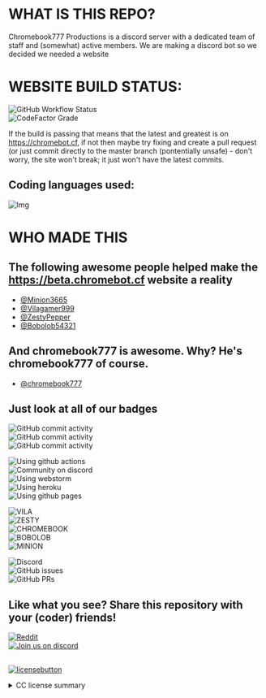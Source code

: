 # WHAT IS THIS REPO?

Chromebook777 Productions is a discord server with a dedicated team of staff and
(somewhat) active members. We are making a discord bot so we decided we needed a
website

# WEBSITE BUILD STATUS:

![GitHub Workflow Status](https://img.shields.io/github/workflow/status/chromebot-websites/chromebot.cf/Deploy%20react%20app%20to%20github?logo=github)<br/>
![CodeFactor Grade](https://img.shields.io/codefactor/grade/github/chromebot-websites/chromebot.cf?logo=codefactor&logoColor=white)<br/>

If the build is passing that means that the latest and greatest is on
https://chromebot.cf, if not then maybe try fixing and create a pull request (or
just commit directly to the master branch (pontentially unsafe) - don't worry,
the site won't break; it just won't have the latest commits.

## Coding languages used:

![Img](https://raw.githubusercontent.com/chromebot-websites/chromebot.cf/master/public/images/C06D5AE8-D12A-4426-A589-908644989BE2.jpeg)

# WHO MADE THIS

## The following awesome people helped make the https://beta.chromebot.cf website a reality

- [@Minion3665](https://github.com/Minion3665)
- [@Vilagamer999](https://github.com/Vilagamer999)
- [@ZestyPepper](https://github.com/ZestyPepper)
- [@Bobolob54321](https://github.com/Bobolob54321)

## And chromebook777 is awesome. Why? He's chromebook777 of course.

- [@chromebook777](https://github.com/Chromebook777)

## Just look at all of our badges

![GitHub commit activity](https://img.shields.io/github/commit-activity/w/chromebot-websites/chromebot.cf?logo=react&logoColor=white)<br/>
![GitHub commit activity](https://img.shields.io/github/commit-activity/m/chromebot-websites/chromebot.cf?label=and&logo=react&logoColor=white)<br/>
![GitHub commit activity](https://img.shields.io/github/commit-activity/y/chromebot-websites/chromebot.cf?label=which%20is&logo=react&logoColor=white)<br/>

![Using github actions](https://img.shields.io/badge/Build%20with-github%20actions-red?logo=github)<br/>
![Community on discord](https://img.shields.io/badge/Community%20on-discord-orange?logo=discord&logoColor=white)<br/>
![Using webstorm](https://img.shields.io/badge/Using%20jetbrains-webstorm-1ABEE4?logo=webstorm)<br/>
![Using heroku](https://img.shields.io/badge/Backend%20from-heroku-430098?logo=heroku)<br/>
![Using github pages](https://img.shields.io/badge/Hosting%20from-github%20pages-black?logo=github)<br/>

![VILA](https://img.shields.io/badge/Vila-Approved-brightgreen)<br/>
![ZESTY](https://img.shields.io/badge/Zesty-Approved-brightgreen)<br/>
![CHROMEBOOK](https://img.shields.io/badge/ChromeBook%20Grade-A%2B-brightgreen)<br/>
![BOBOLOB](https://img.shields.io/badge/Bobolob-Passing-yellowgreen)<br/>
![MINION](https://img.shields.io/badge/Minion-Passing-yellowgreen)<br/>

![Discord](https://img.shields.io/discord/480959345601937410?color=yellow&label=Discord&logo=discord&logoColor=white)<br/>
![GitHub issues](https://img.shields.io/github/issues/chromebot-websites/chromebot.cf?logo=github)<br/>
![GitHub PRs](https://img.shields.io/github/issues-pr/chromebot-websites/chromebot.cf?logo=github)<br/>

## Like what you see? Share this repository with your (coder) friends!<br/>

<a href="https://www.reddit.com/r/Chromebot">![Reddit](https://img.shields.io/reddit/subreddit-subscribers/Chromebot?style=social)</a><br/>
<a href="https://">![Join us on discord](https://img.shields.io/discord/480959345601937410?color=yellow&label=Join%20us%20on%20discord&logo=discord&style=social)</a>

##

[![licensebutton](https://licensebuttons.net/l/by-nd/3.0/88x31.png)](https://creativecommons.org/licenses/by-nd/4.0)

 <details>
  <summary>CC license summary</summary>
 ##
      You can share this code arround as long as you credit the owner(s), any modifications to the code will then make it illegal to share said modified code, for more detailed info click the badge above. Otherwise don't forget to credit our hard work...
</details>
